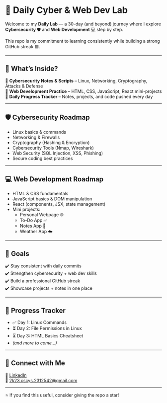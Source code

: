 # 🚀 Daily Cyber & Web Dev Lab  

Welcome to my **Daily Lab** — a 30-day (and beyond) journey where I explore **Cybersecurity** 🛡️ and **Web Development** 💻 step by step.  

This repo is my commitment to learning consistently while building a strong GitHub streak 🟩.  

---

## 📅 What’s Inside?
🔹 **Cybersecurity Notes & Scripts** – Linux, Networking, Cryptography, Attacks & Defense  
🔹 **Web Development Practice** – HTML, CSS, JavaScript, React mini-projects  
🔹 **Daily Progress Tracker** – Notes, projects, and code pushed every day  

---

## 🛡️ Cybersecurity Roadmap
- Linux basics & commands  
- Networking & Firewalls  
- Cryptography (Hashing & Encryption)  
- Cybersecurity Tools (Nmap, Wireshark)  
- Web Security (SQL Injection, XSS, Phishing)  
- Secure coding best practices  

---

## 💻 Web Development Roadmap
- HTML & CSS fundamentals  
- JavaScript basics & DOM manipulation  
- React (components, JSX, state management)  
- Mini projects:  
  - Personal Webpage 🌐  
  - To-Do App ✅  
  - Notes App 📝  
  - Weather App ☁️  

---

## 📌 Goals
✔️ Stay consistent with daily commits  
✔️ Strengthen cybersecurity + web dev skills  
✔️ Build a professional GitHub streak  
✔️ Showcase projects + notes in one place  

---

## 📖 Progress Tracker
- ✅ Day 1: Linux Commands  
- ⏳ Day 2: File Permissions in Linux  
- ⏳ Day 3: HTML Basics Cheatsheet  
- *(and more to come...)*  

---

## 🚀 Connect with Me
💼 [LinkedIn](https://linkedin.com/in/poonam-singh023)  
📧 2k23.cscys.2312542@gmail.com 

---

⭐ If you find this useful, consider giving the repo a star!
